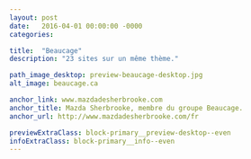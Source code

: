 ```yaml
---
layout: post
date:   2016-04-01 00:00:00 -0000
categories:

title:  "Beaucage"
description: "23 sites sur un même thème."

path_image_desktop: preview-beaucage-desktop.jpg
alt_image: beaucage.ca

anchor_link: www.mazdadesherbrooke.com
anchor_title: Mazda Sherbrooke, membre du groupe Beaucage.
anchor_url: http://www.mazdadesherbrooke.com/fr

previewExtraClass: block-primary__preview-desktop--even
infoExtraClass: block-primary__info--even
---
```


